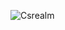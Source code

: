 ![Csrealm](https://github.com/Ayakcm/CsRealm/assets/155644226/b45afe46-3c46-414f-9acc-173f19146a12)

